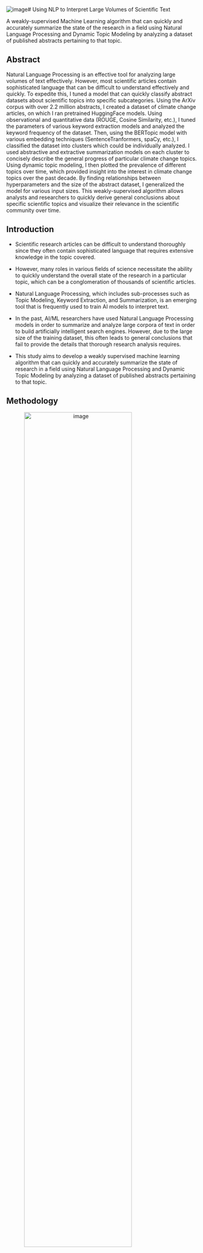 ![image](https://github.com/Ishan314/dlp_model/assets/53442182/57b9521f-7f73-4afb-bb26-12d1465d24af)# Using NLP to Interpret Large Volumes of Scientific Text

A weakly-supervised Machine Learning algorithm that can quickly and accurately summarize the state of the research in a field using Natural Language Processing and Dynamic Topic Modeling by analyzing a dataset of published abstracts pertaining to that topic.

## Abstract

Natural Language Processing is an effective tool for analyzing large volumes of text effectively. However, most scientific articles contain sophisticated language that can be difficult to understand effectively and quickly. To expedite this, I tuned a model that can quickly classify abstract datasets about scientific topics into specific subcategories. Using the ArXiv corpus with over 2.2 million abstracts, I created a dataset of climate change articles, on which I ran pretrained HuggingFace models. Using observational and quantitative data (ROUGE, Cosine Similarity, etc.), I tuned the parameters of various keyword extraction models and analyzed the keyword frequency of the dataset. Then, using the BERTopic model with various embedding techniques (SentenceTranformers, spaCy, etc.), I classified the dataset into clusters which could be individually analyzed. I used abstractive and extractive summarization models on each cluster to concisely describe the general progress of particular climate change topics. Using dynamic topic modeling, I then plotted the prevalence of different topics over time, which provided insight into the interest in climate change topics over the past decade. By finding relationships between hyperparameters and the size of the abstract dataset, I generalized the model for various input sizes. This weakly-supervised algorithm allows analysts and researchers to quickly derive general conclusions about specific scientific topics and visualize their relevance in the scientific community over time.

## Introduction

- Scientific research articles can be difficult to understand thoroughly since they often contain sophisticated language that requires extensive knowledge in the topic covered. 

- However, many roles in various fields of science necessitate the ability to quickly understand the overall state of the research in a particular topic, which can be a conglomeration of thousands of scientific articles. 

- Natural Language Processing, which includes sub-processes such as Topic Modeling, Keyword Extraction, and Summarization, is an emerging tool that is frequently used to train AI models to interpret text. 

- In the past, AI/ML researchers have used Natural Language Processing models in order to summarize and analyze large corpora of text in order to build artificially intelligent search engines. However, due to the large size of the training dataset, this often leads to general conclusions that fail to provide the details that thorough research analysis requires. 

- This study aims to develop a weakly supervised machine learning algorithm that can quickly and accurately summarize the state of research in a field using Natural Language Processing and Dynamic Topic Modeling by analyzing a dataset of published abstracts pertaining to that topic.

## Methodology

<img width="75%" alt="image" style="text-align:center;" src="https://github.com/Ishan314/dlp_model/assets/53442182/c7a71f2d-b520-46bd-8800-db5b02fd933e">

## Topic Modeling

**Embeddings – SentenceTransformers**: The first step in BERTopic is converting the documents into numerical representations, which can be achieved using Sentence Embedding model. From the SentenceTransformers library, I used “all-mpnet-base-v2,” a sentence embedding model trained on over 1 billion training pairs with a performance score of 69.57. I also embedded with other models and found “all-mpnet-base-v2” the most effective.
**Dimensionality Reduction – UMAP**: UMAP (Uniform Manifold Approximation and Projection for Dimension Reduction) is used BERTopic since it can capture both the local and global high-dimensional space in lower dimensions.
**Clustering – HDBSCAN**: Hierarchical Density-Based Spatial Clustering of Applications with Noise (HDBSCAN) is the clustering model I used to categorize the dataset into groups of documents with similar topics. Using the leaf clustering method, I extracted clusters that avoided the general overall topics seen in the dataset. A visual representation of the clustering is seen in Figure 2.
**Tokenizer – CountVectorizer**: Although the clustering is complete, the next step is creating the topic representations, which help convey the topics of each clusters and generate the sub-topics. To do this, CountVectorizer preprocesses the text and vectorizes it (NLP models deal with numbers instead of text, so numerical representations are common).
**Weighting Scheme – c-TF-IDF+BM25**: In BERTopic’s weighting scheme, the TF-IDF metric is altered to account for what makes documents in one cluster different from another. To account for clusters, each cluster is converted to the single document before TF-IDF is calculated and normalized. 


## Results

<img width="75%" alt="image" src="https://github.com/Ishan314/dlp_model/assets/53442182/46eb9185-bc4a-429b-bded-24c47065b4b8">

Figure 1. Keyword Frequency. The most common extracted keywords from the initial ArXiv dataset.



<img width="75%" alt="image" src="https://github.com/Ishan314/dlp_model/assets/53442182/f8f8a142-d2d5-47f1-8b8d-f97161e67242">

<p width="75%">Figure 2. Document Clustering. A visual representation of how the documents are clustered.</p>



<img width="75%" alt="image" src="https://github.com/Ishan314/dlp_model/assets/53442182/37ee7987-557b-4323-a41a-8f6e75bbc672">

<p width="75%">Figure 3. Dynamic Topic Modeling. The frequency of climate change topics from ArXiv from 2008-2022.</p>

## An Example Summarization Result

**Topic 6 Summarization (ice extent, Antarctic ice)**:
The Arctic sea-ice cover has been diminishing over the past decades, raising the question of whether the remaining ice will disappear abruptly. We show that the loss of Arctic sea ice would not follow the conceptual predictions of the theory of dynamical systems, and that characteristic trends can be expected in the future.

The summarization provides insight into the subtopic, what is being covered currently, as well as what is expected in the future. 

## Discussion and Future Steps

- The weakly-supervised NLP approach is great at quickly and accurately summarizing large amounts of scientific text and providing insight into trends in that scientific field.

- However, most of the parameters used in the algorithm are specific to the topic at hand, Climate Change, and depend on variable aspects such as the size of the inputted abstract dataset and the number of distinct subtopics in the field.

  - To fix this, one could find relationships between the values of the parameters as well as variables such as dataset length and formulate equations relating the two quantities.

  - These equations could be used in the program to make it adaptive, allowing it to effectively parametrize itself and run effectively on datasets of any size and topic, be it broad or narrow.

- In addition, various embedding techniques used to reduce inconsistencies in the results could significantly improve the topic modeling and summarization of the model but could also drastically impact its adaptability.

- GPU optimization can lead to significantly faster runtimes and could also result in high levels accuracy in the topic modeling

- Currently, the abstractive summarization is performed on the top three most representative documents of the topic, and accounted for the entire cluster will provide more insight into the subtopic.

## Acknowledgements

I am truly grateful for Dr. Azucena Rodriguez, the IMSA SIR office, and Argonne National Laboratory for making this research possible. I also thank Dr. Prasanna Balaprakash for guiding me throughout the research project.  

## References

1. Dong, X., & de Melo, G. (2019). A robust self-learning framework for cross-lingual text classification. Proceedings of the 2019 Conference on Empirical Methods in Natural Language Processing and the 9th International Joint Conference on Natural Language Processing (EMNLP-IJCNLP), 6306–6310. https://doi.org/10.18653/v1/D19-1658
2. Fabbri, A. R., Kryściński, W., McCann, B., Xiong, C., Socher, R., & Radev, D. (2021). Summeval: Re-evaluating summarization evaluation. arXiv. https://doi.org/10.48550/arXiv.2007.12626
3. Grootendorst, M. P. (n.d.). Home. Retrieved April 6, 2023, from https://maartengr.github.io/BERTopic/index.html
4. Hubbard, K. E., & Dunbar, S. D. (2017). Perceptions of scientific research literature and strategies for reading papers depend on academic career stage. PLoS ONE, 12(12), e0189753.
https://doi.org/10.1371/journal.pone.0189753
5. Mallick, T., Bergerson, J. D., Verner, D. R., Hutchison, J. K., Levy, L.-A., & Balaprakash, P. (2023). Analyzing the impact of climate change on critical infrastructure from the scientific literature: A weakly supervised NLP approach. arXiv. https://doi.org/10.48550/arXiv.2302.01887



